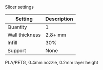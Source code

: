 Slicer settings

|Setting        |Description               |
|---------------|:-------------------------|
|Quantity       |1                         |
|Wall thickness |2.8+ mm                   |
|Infill         |30%                       |
|Support        |None                      |


PLA/PETG, 0.4mm nozzle, 0.2mm layer height
